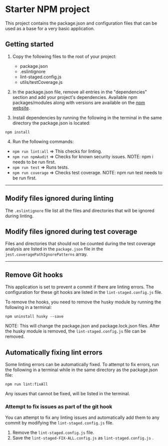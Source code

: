 # Starter NPM project

This project contains the package.json and configuration files that can be used as a base for a very basic application.

## Getting started

1. Copy the following files to the root of your project:

   - package.json
   - .eslintignore
   - lint-staged.config.js
   - utils/testCoverage.js

2. In the package.json file, remove all entries in the "dependencies" section and add your project's dependencies. Available npm packages/modules along with versions are available on the [npm website](https://www.npmjs.com/).

3. Install dependencies by running the following in the terminal in the same directory the package.json is located:

```
npm install
```

4. Run the following commands:

- `npm run lint:all` => This checks for linting.
- `npm run npmAudit` => Checks for known security issues. NOTE: npm i needs to be run first.
- `npm run test` => Runs tests.
- `npm run coverage` => Checks test coverage. NOTE: npm run test needs to be run first.

---

## Modify files ignored during linting

The `.eslintignore` file list all the files and directories that will be ignored during linting.

## Modify files ignored during test coverage

Files and directories that should not be counted during the test coverage analysis are listed in the `package.json` file in the `jest.coveragePathIgnorePatterns` array.

---

## Remove Git hooks

This application is set to prevent a commit if there are linting errors. The configuration for these git hooks are listed in the `lint-staged.config.js` file.

To remove the hooks, you need to remove the husky module by running the following in a terminal:

```
npm uninstall husky --save
```

NOTE: This will change the package.json and package.lock.json files. After the husky module is removed, the `lint-staged.config.js` file can be removed.

## Automatically fixing lint errors

Some linting errors can be automatically fixed. To attempt to fix errors, run the following in a terminal while in the same directory as the package.json file:

```
npm run lint:fixAll
```

Any issues that cannot be fixed, will be listed in the terminal.

### Attempt to fix issues as part of the git hook

You can attempt to fix any linting issues and automatically add them to any commit by modifying the `lint-staged.config.js` file.

1. Remove the `lint-staged.config.js` file.
2. Save the `lint-staged-FIX-ALL.config.js` as `lint-staged.config.js` .
